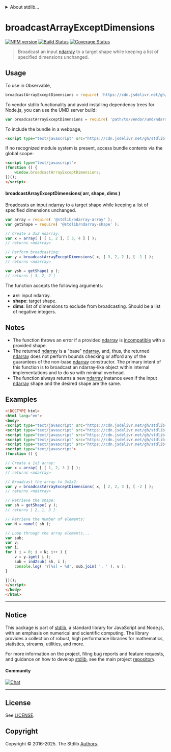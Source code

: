 <!--

@license Apache-2.0

Copyright (c) 2025 The Stdlib Authors.

Licensed under the Apache License, Version 2.0 (the "License");
you may not use this file except in compliance with the License.
You may obtain a copy of the License at

   http://www.apache.org/licenses/LICENSE-2.0

Unless required by applicable law or agreed to in writing, software
distributed under the License is distributed on an "AS IS" BASIS,
WITHOUT WARRANTIES OR CONDITIONS OF ANY KIND, either express or implied.
See the License for the specific language governing permissions and
limitations under the License.

-->


<details>
  <summary>
    About stdlib...
  </summary>
  <p>We believe in a future in which the web is a preferred environment for numerical computation. To help realize this future, we've built stdlib. stdlib is a standard library, with an emphasis on numerical and scientific computation, written in JavaScript (and C) for execution in browsers and in Node.js.</p>
  <p>The library is fully decomposable, being architected in such a way that you can swap out and mix and match APIs and functionality to cater to your exact preferences and use cases.</p>
  <p>When you use stdlib, you can be absolutely certain that you are using the most thorough, rigorous, well-written, studied, documented, tested, measured, and high-quality code out there.</p>
  <p>To join us in bringing numerical computing to the web, get started by checking us out on <a href="https://github.com/stdlib-js/stdlib">GitHub</a>, and please consider <a href="https://opencollective.com/stdlib">financially supporting stdlib</a>. We greatly appreciate your continued support!</p>
</details>

# broadcastArrayExceptDimensions

[![NPM version][npm-image]][npm-url] [![Build Status][test-image]][test-url] [![Coverage Status][coverage-image]][coverage-url] <!-- [![dependencies][dependencies-image]][dependencies-url] -->

> Broadcast an input [ndarray][@stdlib/ndarray/base/ctor] to a target shape while keeping a list of specified dimensions unchanged.

<!-- Section to include introductory text. Make sure to keep an empty line after the intro `section` element and another before the `/section` close. -->

<section class="intro">

</section>

<!-- /.intro -->

<!-- Package usage documentation. -->



<section class="usage">

## Usage

<!-- eslint-disable id-length -->

To use in Observable,

```javascript
broadcastArrayExceptDimensions = require( 'https://cdn.jsdelivr.net/gh/stdlib-js/ndarray-base-broadcast-array-except-dimensions@umd/browser.js' )
```

To vendor stdlib functionality and avoid installing dependency trees for Node.js, you can use the UMD server build:

```javascript
var broadcastArrayExceptDimensions = require( 'path/to/vendor/umd/ndarray-base-broadcast-array-except-dimensions/index.js' )
```

To include the bundle in a webpage,

```html
<script type="text/javascript" src="https://cdn.jsdelivr.net/gh/stdlib-js/ndarray-base-broadcast-array-except-dimensions@umd/browser.js"></script>
```

If no recognized module system is present, access bundle contents via the global scope:

```html
<script type="text/javascript">
(function () {
    window.broadcastArrayExceptDimensions;
})();
</script>
```

#### broadcastArrayExceptDimensions( arr, shape, dims )

Broadcasts an input [ndarray][@stdlib/ndarray/base/ctor] to a target shape while keeping a list of specified dimensions unchanged.

```javascript
var array = require( '@stdlib/ndarray-array' );
var getShape = require( '@stdlib/ndarray-shape' );

// Create a 2x2 ndarray:
var x = array( [ [ 1, 2 ], [ 3, 4 ] ] );
// returns <ndarray>

// Perform broadcasting:
var y = broadcastArrayExceptDimensions( x, [ 3, 2, 2 ], [ -1 ] );
// returns <ndarray>

var ysh = getShape( y );
// returns [ 3, 2, 2 ]
```

The function accepts the following arguments:

-   **arr**: input ndarray.
-   **shape**: target shape.
-   **dims**: list of dimensions to exclude from broadcasting. Should be a list of negative integers.

</section>

<!-- /.usage -->

<!-- Package usage notes. Make sure to keep an empty line after the `section` element and another before the `/section` close. -->

<section class="notes">

## Notes

-   The function throws an error if a provided [ndarray][@stdlib/ndarray/base/ctor] is [incompatible][@stdlib/ndarray/base/broadcast-shapes] with a provided shape.
-   The returned [ndarray][@stdlib/ndarray/base/ctor] is a "base" [ndarray][@stdlib/ndarray/base/ctor], and, thus, the returned [ndarray][@stdlib/ndarray/base/ctor] does not perform bounds checking or afford any of the guarantees of the non-base [ndarray][@stdlib/ndarray/ctor] constructor. The primary intent of this function is to broadcast an ndarray-like object within internal implementations and to do so with minimal overhead.
-   The function always returns a new [ndarray][@stdlib/ndarray/base/ctor] instance even if the input [ndarray][@stdlib/ndarray/base/ctor] shape and the desired shape are the same.

</section>

<!-- /.notes -->

<!-- Package usage examples. -->

<section class="examples">

## Examples

<!-- eslint no-undef: "error" -->

```html
<!DOCTYPE html>
<html lang="en">
<body>
<script type="text/javascript" src="https://cdn.jsdelivr.net/gh/stdlib-js/ndarray-array@umd/browser.js"></script>
<script type="text/javascript" src="https://cdn.jsdelivr.net/gh/stdlib-js/ndarray-base-numel@umd/browser.js"></script>
<script type="text/javascript" src="https://cdn.jsdelivr.net/gh/stdlib-js/ndarray-ind2sub@umd/browser.js"></script>
<script type="text/javascript" src="https://cdn.jsdelivr.net/gh/stdlib-js/ndarray-shape@umd/browser.js"></script>
<script type="text/javascript" src="https://cdn.jsdelivr.net/gh/stdlib-js/ndarray-base-broadcast-array-except-dimensions@umd/browser.js"></script>
<script type="text/javascript">
(function () {

// Create a 1x3 array:
var x = array( [ [ 1, 2, 3 ] ] );
// returns <ndarray>

// Broadcast the array to 3x2x2:
var y = broadcastArrayExceptDimensions( x, [ 2, 2, 3 ], [ -2 ] );
// returns <ndarray>

// Retrieve the shape:
var sh = getShape( y );
// returns [ 2, 1, 3 ]

// Retrieve the number of elements:
var N = numel( sh );

// Loop through the array elements...
var sub;
var v;
var i;
for ( i = 0; i < N; i++ ) {
    v = y.iget( i );
    sub = ind2sub( sh, i );
    console.log( 'Y[%s] = %d', sub.join( ', ' ), v );
}

})();
</script>
</body>
</html>
```

</section>

<!-- /.examples -->

<!-- Section to include cited references. If references are included, add a horizontal rule *before* the section. Make sure to keep an empty line after the `section` element and another before the `/section` close. -->

<section class="references">

</section>

<!-- /.references -->

<!-- Section for related `stdlib` packages. Do not manually edit this section, as it is automatically populated. -->

<section class="related">

</section>

<!-- /.related -->

<!-- Section for all links. Make sure to keep an empty line after the `section` element and another before the `/section` close. -->


<section class="main-repo" >

* * *

## Notice

This package is part of [stdlib][stdlib], a standard library for JavaScript and Node.js, with an emphasis on numerical and scientific computing. The library provides a collection of robust, high performance libraries for mathematics, statistics, streams, utilities, and more.

For more information on the project, filing bug reports and feature requests, and guidance on how to develop [stdlib][stdlib], see the main project [repository][stdlib].

#### Community

[![Chat][chat-image]][chat-url]

---

## License

See [LICENSE][stdlib-license].


## Copyright

Copyright &copy; 2016-2025. The Stdlib [Authors][stdlib-authors].

</section>

<!-- /.stdlib -->

<!-- Section for all links. Make sure to keep an empty line after the `section` element and another before the `/section` close. -->

<section class="links">

[npm-image]: http://img.shields.io/npm/v/@stdlib/ndarray-base-broadcast-array-except-dimensions.svg
[npm-url]: https://npmjs.org/package/@stdlib/ndarray-base-broadcast-array-except-dimensions

[test-image]: https://github.com/stdlib-js/ndarray-base-broadcast-array-except-dimensions/actions/workflows/test.yml/badge.svg?branch=main
[test-url]: https://github.com/stdlib-js/ndarray-base-broadcast-array-except-dimensions/actions/workflows/test.yml?query=branch:main

[coverage-image]: https://img.shields.io/codecov/c/github/stdlib-js/ndarray-base-broadcast-array-except-dimensions/main.svg
[coverage-url]: https://codecov.io/github/stdlib-js/ndarray-base-broadcast-array-except-dimensions?branch=main

<!--

[dependencies-image]: https://img.shields.io/david/stdlib-js/ndarray-base-broadcast-array-except-dimensions.svg
[dependencies-url]: https://david-dm.org/stdlib-js/ndarray-base-broadcast-array-except-dimensions/main

-->

[chat-image]: https://img.shields.io/gitter/room/stdlib-js/stdlib.svg
[chat-url]: https://app.gitter.im/#/room/#stdlib-js_stdlib:gitter.im

[stdlib]: https://github.com/stdlib-js/stdlib

[stdlib-authors]: https://github.com/stdlib-js/stdlib/graphs/contributors

[umd]: https://github.com/umdjs/umd
[es-module]: https://developer.mozilla.org/en-US/docs/Web/JavaScript/Guide/Modules

[deno-url]: https://github.com/stdlib-js/ndarray-base-broadcast-array-except-dimensions/tree/deno
[deno-readme]: https://github.com/stdlib-js/ndarray-base-broadcast-array-except-dimensions/blob/deno/README.md
[umd-url]: https://github.com/stdlib-js/ndarray-base-broadcast-array-except-dimensions/tree/umd
[umd-readme]: https://github.com/stdlib-js/ndarray-base-broadcast-array-except-dimensions/blob/umd/README.md
[esm-url]: https://github.com/stdlib-js/ndarray-base-broadcast-array-except-dimensions/tree/esm
[esm-readme]: https://github.com/stdlib-js/ndarray-base-broadcast-array-except-dimensions/blob/esm/README.md
[branches-url]: https://github.com/stdlib-js/ndarray-base-broadcast-array-except-dimensions/blob/main/branches.md

[stdlib-license]: https://raw.githubusercontent.com/stdlib-js/ndarray-base-broadcast-array-except-dimensions/main/LICENSE

[@stdlib/ndarray/ctor]: https://github.com/stdlib-js/ndarray-ctor/tree/umd

[@stdlib/ndarray/base/ctor]: https://github.com/stdlib-js/ndarray-base-ctor/tree/umd

[@stdlib/ndarray/base/broadcast-shapes]: https://github.com/stdlib-js/ndarray-base-broadcast-shapes/tree/umd

</section>

<!-- /.links -->
